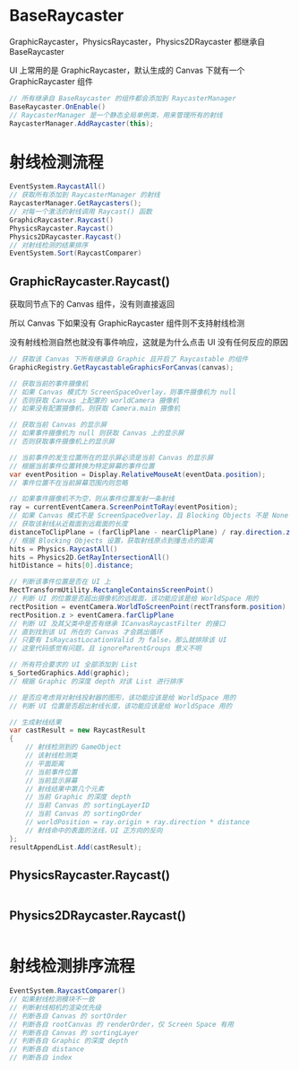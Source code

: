 # BaseRaycaster

GraphicRaycaster，PhysicsRaycaster，Physics2DRaycaster 都继承自 BaseRaycaster

UI 上常用的是 GraphicRaycaster，默认生成的 Canvas 下就有一个 GraphicRaycaster 组件

```c#
// 所有继承自 BaseRaycaster 的组件都会添加到 RaycasterManager
BaseRaycaster.OnEnable()
// RaycasterManager 是一个静态全局单例类，用来管理所有的射线
RaycasterManager.AddRaycaster(this);
```

# 射线检测流程

```c#
EventSystem.RaycastAll()
// 获取所有添加到 RaycasterManager 的射线
RaycasterManager.GetRaycasters();
// 对每一个激活的射线调用 Raycast() 函数
GraphicRaycaster.Raycast()
PhysicsRaycaster.Raycast()
Physics2DRaycaster.Raycast()
// 对射线检测的结果排序
EventSystem.Sort(RaycastComparer)
```

## GraphicRaycaster.Raycast()

获取同节点下的 Canvas 组件，没有则直接返回

所以 Canvas 下如果没有 GraphicRaycaster 组件则不支持射线检测

没有射线检测自然也就没有事件响应，这就是为什么点击 UI 没有任何反应的原因

```c#
// 获取该 Canvas 下所有继承自 Graphic 且开启了 Raycastable 的组件
GraphicRegistry.GetRaycastableGraphicsForCanvas(canvas);

// 获取当前的事件摄像机
// 如果 Canvas 模式为 ScreenSpaceOverlay，则事件摄像机为 null
// 否则获取 Canvas 上配置的 worldCamera 摄像机
// 如果没有配置摄像机，则获取 Camera.main 摄像机

// 获取当前 Canvas 的显示屏
// 如果事件摄像机为 null 则获取 Canvas 上的显示屏
// 否则获取事件摄像机上的显示屏

// 当前事件的发生位置所在的显示屏必须是当前 Canvas 的显示屏
// 根据当前事件位置转换为特定屏幕的事件位置
var eventPosition = Display.RelativeMouseAt(eventData.position);
// 事件位置不在当前屏幕范围内则忽略

// 如果事件摄像机不为空，则从事件位置发射一条射线
ray = currentEventCamera.ScreenPointToRay(eventPosition);
// 如果 Canvas 模式不是 ScreenSpaceOverlay，且 Blocking Objects 不是 None
// 获取该射线从近裁面到远裁面的长度
distanceToClipPlane = (farClipPlane - nearClipPlane) / ray.direction.z
// 根据 Blocking Objects 设置，获取射线原点到撞击点的距离
hits = Physics.RaycastAll()
hits = Physics2D.GetRayIntersectionAll()
hitDistance = hits[0].distance;

// 判断该事件位置是否在 UI 上
RectTransformUtility.RectangleContainsScreenPoint()
// 判断 UI 的位置是否超出摄像机的远裁面，该功能应该是给 WorldSpace 用的
rectPosition = eventCamera.WorldToScreenPoint(rectTransform.position)
rectPosition.z > eventCamera.farClipPlane
// 判断 UI 及其父类中是否有继承 ICanvasRaycastFilter 的接口
// 直到找到该 UI 所在的 Canvas 才会跳出循环
// 只要有 IsRaycastLocationValid 为 false，那么就排除该 UI
// 这里代码感觉有问题，且 ignoreParentGroups 意义不明

// 所有符合要求的 UI 全部添加到 List
s_SortedGraphics.Add(graphic);
// 根据 Graphic 的深度 depth 对该 List 进行排序

// 是否应考虑背对射线投射器的图形，该功能应该是给 WorldSpace 用的
// 判断 UI 位置是否超出射线长度，该功能应该是给 WorldSpace 用的

// 生成射线结果
var castResult = new RaycastResult
{
    // 射线检测到的 GameObject
    // 该射线检测类
    // 平面距离
    // 当前事件位置
    // 当前显示屏幕
    // 射线结果中第几个元素
    // 当前 Graphic 的深度 depth
    // 当前 Canvas 的 sortingLayerID
    // 当前 Canvas 的 sortingOrder
    // worldPosition = ray.origin + ray.direction * distance
    // 射线命中的表面的法线，UI 正方向的反向
};
resultAppendList.Add(castResult);
```



## PhysicsRaycaster.Raycast()

```c#

```



## Physics2DRaycaster.Raycast()

```c#

```




# 射线检测排序流程

```c#
EventSystem.RaycastComparer()
// 如果射线检测模块不一致
// 判断射线相机的渲染优先级
// 判断各自 Canvas 的 sortOrder
// 判断各自 rootCanvas 的 renderOrder，仅 Screen Space 有用
// 判断各自 Canvas 的 sortingLayer
// 判断各自 Graphic 的深度 depth
// 判断各自 distance
// 判断各自 index
```

